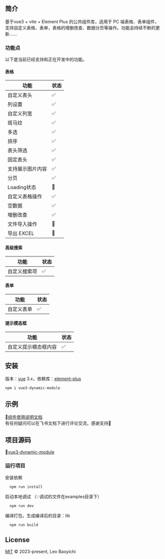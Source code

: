 ## 简介
基于vue3 + vite + Element Plus 的公共组件库，适用于 PC 端表格、表单组件，支持自定义表格、表单，表格的增删改查、数据分页等操作。功能会持续不断的更新......

### 功能点
以下是当前已经支持和正在开发中的功能。
#### 表格

| 功能        | 状态 |
|-----------| ---- |
| 自定义表头     | ✅   |
| 列设置       | ✅   |
| 自定义列宽     | ✅   |
| 斑马纹       | ✅   |
| 多选        | ✅   |
| 排序        | ✅   |
| 表头筛选      | ✅   |
| 固定表头      | ✅   |
| 支持展示图片内容  | ✅   |
| 分页        | ✅   |
| Loading状态 | 🚧   |
| 自定义表格操作   | ✅   |
| 空数据       | ✅   |
| 增删改查      | ✅   |
| 文件导入操作    | 🚧   |
| 导出 EXCEL  | 🚧   |

#### 高级搜索
| 功能     | 状态 |
|--------| ---- |
| 自定义搜索项 | ✅   |

#### 表单
| 功能    | 状态 |
|-------| ---- |
| 自定义表单 | ✅   |

#### 提示模态框
| 功能         | 状态 |
|------------| ---- |
| 自定义提示模态框内容 | ✅   |

## 安装
版本：[vue](https://www.npmjs.com/package/vue) 3.x，依赖库：[element-plus](https://www.npmjs.com/package/element-plus)

```shell
npm i vue3-dynamic-module
```
## 示例
🚀[组件使用说明文档](https://hku1zb8twe.feishu.cn/docx/IKdAdRXWqoVCizxvjrocCzlenQf)<br>
有任何疑问可以在飞书文档下进行评论交流，感谢支持🙏

## 项目源码
🚀[vue3-dynamic-module](https://github.com/baoyichi/vue3-dynamic-module)

### 运行项目
安装依赖
```shell
  npm run install
```
启动本地调试
（💡调试的文件在examples目录下）
```shell
  npm run dev
```
编译打包，生成编译后的目录：lib
```shell
  npm run build
```
## License

[MIT](LICENSE) © 2023-present, Leo Baoyichi
